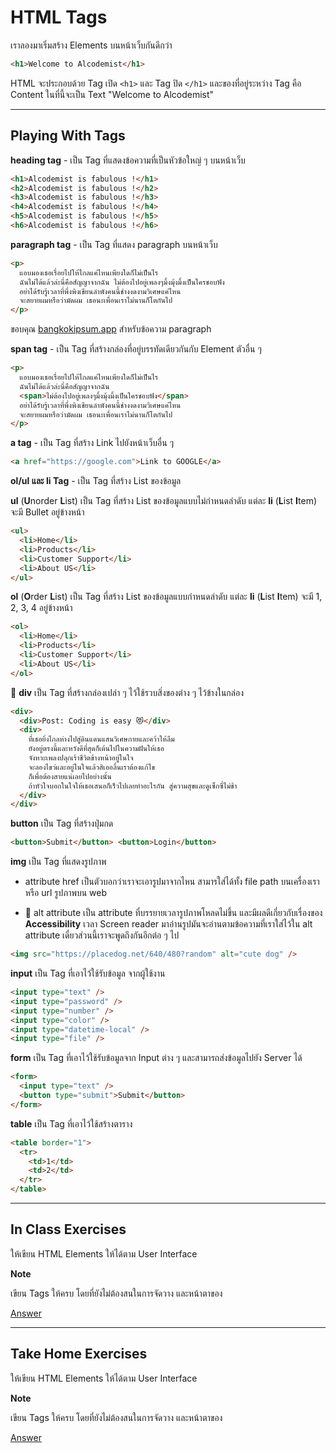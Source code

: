 # HTML Tags

เราลองมาเริ่มสร้าง Elements บนหน้าเว็บกันดีกว่า

```html
<h1>Welcome to Alcodemist</h1>
```

HTML จะประกอบด้วย Tag เปิด `<h1>` และ Tag ปิด `</h1>` และของที่อยู่ระหว่าง Tag คือ Content ในที่นี้จะเป็น Text "Welcome to Alcodemist"

<hr>

## Playing With Tags

**heading tag** - เป็น Tag ที่แสดงข้อความที่เป็นหัวข้อใหญ่ ๆ บนหน้าเว็บ

```html
<h1>Alcodemist is fabulous !</h1>
<h2>Alcodemist is fabulous !</h2>
<h3>Alcodemist is fabulous !</h3>
<h4>Alcodemist is fabulous !</h4>
<h5>Alcodemist is fabulous !</h5>
<h6>Alcodemist is fabulous !</h6>
```

**paragraph tag** - เป็น Tag ที่แสดง paragraph บนหน้าเว็บ

```html
<p>
  แอบมองเธอเรื่อยไปให้ไกลแค่ไหนเพียงใดก็ไม่เป็นไร
  ฉันไม่ได้แล้วล่ะนี่คือสัญญาจากฉัน ไม่ต้องไปอยู่เพลงๆมิ้งมุ้งมิ้งเป็นใครชอบฟัง
  อย่าได้รับรู้เวลาที่พึ่งพิงเขียนลำพังคนนี้ช่างงดงามวิเศษแค่ไหน
  จะสยายผมหรือว่ามัดผม เธอนะเพื่อนเราไม่นานก็โตกันไป
</p>
```

ขอบคุณ [bangkokipsum.app](https://bangkokipsum.app/) สำหรับข้อความ paragraph

**span tag** - เป็น Tag ที่สร้างกล่องที่อยู่บรรทัดเดียวกันกับ Element ตัวอื่น ๆ

```html
<p>
  แอบมองเธอเรื่อยไปให้ไกลแค่ไหนเพียงใดก็ไม่เป็นไร
  ฉันไม่ได้แล้วล่ะนี่คือสัญญาจากฉัน
  <span>ไม่ต้องไปอยู่เพลงๆมิ้งมุ้งมิ้งเป็นใครชอบฟัง</span>
  อย่าได้รับรู้เวลาที่พึ่งพิงเขียนลำพังคนนี้ช่างงดงามวิเศษแค่ไหน
  จะสยายผมหรือว่ามัดผม เธอนะเพื่อนเราไม่นานก็โตกันไป
</p>
```

**a tag** - เป็น Tag ที่สร้าง Link ไปยังหน้าเว็บอื่น ๆ

```html
<a href="https://google.com">Link to GOOGLE</a>
```

**ol/ul และ li Tag** - เป็น Tag ที่สร้าง List ของข้อมูล

**ul** (**U**norder **L**ist) เป็น Tag ที่สร้าง List ของข้อมูลแบบไม่กำหนดลำดับ แต่ละ **li** (**L**ist **I**tem) จะมี Bullet อยู่ข้างหน้า

```html
<ul>
  <li>Home</li>
  <li>Products</li>
  <li>Customer Support</li>
  <li>About US</li>
</ul>
```

**ol** (**O**rder **L**ist) เป็น Tag ที่สร้าง List ของข้อมูลแบบกำหนดลำดับ แต่ละ **li** (**L**ist **I**tem) จะมี 1, 2, 3, 4 อยู่ข้างหน้า

```html
<ol>
  <li>Home</li>
  <li>Products</li>
  <li>Customer Support</li>
  <li>About US</li>
</ol>
```

🌟 **div** เป็น Tag ที่สร้างกล่องเปล่า ๆ ไว้ใช้รวบสิ่งของต่าง ๆ ไว้ข้างในกล่อง

```html
<div>
  <div>Post: Coding is easy 😻</div>
  <div>
    ที่เธอยิ่งไกลห่างไปสู่ดินแดนแสนวิเศษกายและคว้าให้ลืม
    ยังอยู่ตรงนี้และหวังดีที่สุดก็เต้นไปในความฝันให้เธอ
    จังหวะเพลงปลุกเร้าชีวิตข้างหน้าอยู่ในใจ
    จะลองไขว่และอยู่ในใจแล้วสิเออลิ้นเราต้องแก้ไข
    ก็เพื่อต้องสายแน่เลยไปอย่างนั้น
    ถ้าหัวใจบอกในใจให้เธอเสนอก็เร็วไปเลยทำอะไรกัน สู่ความสุขและดูเซ็กซี่ไม่ช้า
  </div>
</div>
```

**button** เป็น Tag ที่สร้างปุ่มกด

```html
<button>Submit</button> <button>Login</button>
```

**img** เป็น Tag ที่แสดงรูปภาพ

- attribute href เป็นตัวบอกว่าเราจะเอารูปมาจากไหน สามารใส่ได้ทั้ง file path บนเครื่องเรา หรือ url รูปภาพบน web

- 🌟 alt attribute เป็น attribute ที่บรรยายเวลารูปภาพโหลดไม่ขึ้น และมีผลดีเกี่ยวกับเรื่องของ **Accessibility** เวลา Screen reader มาอ่านรูปมันจะอ่านตามข้อความที่เราใส่ไว้ใน alt attribute เดี๋ยวส่วนนี้เราจะพูดถึงกันอีกต่อ ๆ ไป

```html
<img src="https://placedog.net/640/480?random" alt="cute dog" />
```

**input** เป็น Tag ที่เอาไว้ใช้รับข้อมูล จากผู้ใช้งาน

```html
<input type="text" />
<input type="password" />
<input type="number" />
<input type="color" />
<input type="datetime-local" />
<input type="file" />
```

**form** เป็น Tag ที่เอาไว้ใช้รับข้อมูลจาก Input ต่าง ๆ และสามารถส่งข้อมูลไปยัง Server ได้

```html
<form>
  <input type="text" />
  <button type="submit">Submit</button>
</form>
```

**table** เป็น Tag ที่เอาไว้ใช้สร้างตาราง

```html
<table border="1">
  <tr>
    <td>1</td>
    <td>2</td>
  </tr>
</table>
```

<hr>

## In Class Exercises

ให้เขียน HTML Elements ให้ได้ตาม User Interface

**Note** 

เขียน Tags ให้ครบ โดยที่ยังไม่ต้องสนในการจัดวาง และหน้าตาของ

[Answer](https://github.com/napatwongchr/intro-to-html/blob/main/exercises/html-exercises-1.md)

<hr>

## Take Home Exercises

ให้เขียน HTML Elements ให้ได้ตาม User Interface

**Note** 

เขียน Tags ให้ครบ โดยที่ยังไม่ต้องสนในการจัดวาง และหน้าตาของ

[Answer](https://github.com/napatwongchr/intro-to-html/blob/main/exercises/html-exercises-1.md)